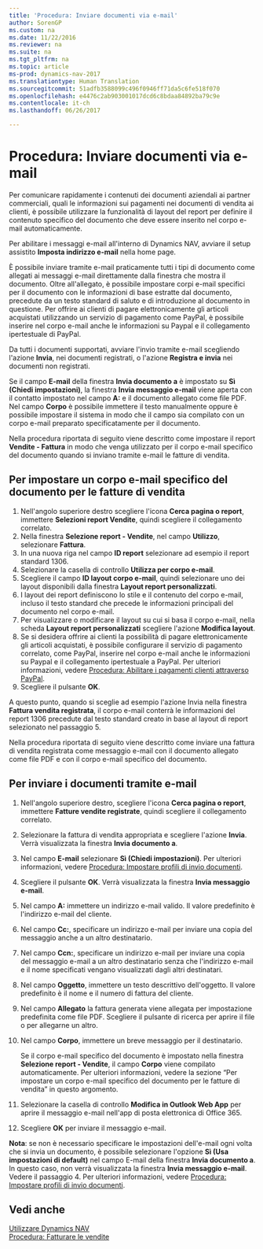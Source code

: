 ```yaml
---
title: 'Procedura: Inviare documenti via e-mail'
author: SorenGP
ms.custom: na
ms.date: 11/22/2016
ms.reviewer: na
ms.suite: na
ms.tgt_pltfrm: na
ms.topic: article
ms-prod: dynamics-nav-2017
ms.translationtype: Human Translation
ms.sourcegitcommit: 51adfb3588099c496f0946ff71da5c6fe518f070
ms.openlocfilehash: e4476c2ab903001017dcd6c8bdaa84892ba79c9e
ms.contentlocale: it-ch
ms.lasthandoff: 06/26/2017

---
```


# <a name="how-to-send-documents-by-email"></a>Procedura: Inviare documenti via e-mail
Per comunicare rapidamente i contenuti dei documenti aziendali ai partner commerciali, quali le informazioni sui pagamenti nei documenti di vendita ai clienti, è possibile utilizzare la funzionalità di layout del report per definire il contenuto specifico del documento che deve essere inserito nel corpo e-mail automaticamente.

Per abilitare i messaggi e-mail all'interno di Dynamics NAV, avviare il setup assistito **Imposta indirizzo e-mail** nella home page.

È possibile inviare tramite e-mail praticamente tutti i tipi di documento come allegati ai messaggi e-mail direttamente dalla finestra che mostra il documento. Oltre all'allegato, è possibile impostare corpi e-mail specifici per il documento con le informazioni di base estratte dal documento, precedute da un testo standard di saluto e di introduzione al documento in questione. Per offrire ai clienti di pagare elettronicamente gli articoli acquistati utilizzando un servizio di pagamento come PayPal, è possibile inserire nel corpo e-mail anche le informazioni su Paypal e il collegamento ipertestuale di PayPal.

Da tutti i documenti supportati, avviare l'invio tramite e-mail scegliendo l'azione **Invia**, nei documenti registrati, o l'azione **Registra e invia** nei documenti non registrati.

Se il campo **E-mail** della finestra **Invia documento a** è impostato su **Sì (Chiedi impostazioni)**, la finestra **Invia messaggio e-mail** viene aperta con il contatto impostato nel campo **A:** e il documento allegato come file PDF. Nel campo **Corpo** è possibile immettere il testo manualmente oppure è possibile impostare il sistema in modo che il campo sia compilato con un corpo e-mail preparato specificatamente per il documento.

Nella procedura riportata di seguito viene descritto come impostare il report **Vendite - Fattura** in modo che venga utilizzato per il corpo e-mail specifico del documento quando si inviano tramite e-mail le fatture di vendita.

## <a name="to-set-up-a-document-specific-email-body-for-sales-invoices"></a>Per impostare un corpo e-mail specifico del documento per le fatture di vendita
1. Nell'angolo superiore destro scegliere l'icona **Cerca pagina o report**, immettere **Selezioni report Vendite**, quindi scegliere il collegamento correlato.
2. Nella finestra **Selezione report - Vendite**, nel campo **Utilizzo**, selezionare **Fattura**.
3. In una nuova riga nel campo **ID report** selezionare ad esempio il report standard 1306.
4. Selezionare la casella di controllo **Utilizza per corpo e-mail**.
5. Scegliere il campo **ID layout corpo e-mail**, quindi selezionare uno dei layout disponibili dalla finestra **Layout report personalizzati**.
6. I layout dei report definiscono lo stile e il contenuto del corpo e-mail, incluso il testo standard che precede le informazioni principali del documento nel corpo e-mail.
7. Per visualizzare o modificare il layout su cui si basa il corpo e-mail, nella scheda **Layout report personalizzati** scegliere l'azione **Modifica layout**.
8. Se si desidera offrire ai clienti la possibilità di pagare elettronicamente gli articoli acquistati, è possibile configurare il servizio di pagamento correlato, come PayPal, inserire nel corpo e-mail anche le informazioni su Paypal e il collegamento ipertestuale a PayPal. Per ulteriori informazioni, vedere [Procedura: Abilitare i pagamenti clienti attraverso PayPal](sales-how-enable-customer-payments-paypal.md).
9. Scegliere il pulsante **OK**.

A questo punto, quando si sceglie ad esempio l'azione Invia nella finestra **Fattura vendita registrata**, il corpo e-mail conterrà le informazioni del report 1306 precedute dal testo standard creato in base al layout di report selezionato nel passaggio 5.

Nella procedura riportata di seguito viene descritto come inviare una fattura di vendita registrata come messaggio e-mail con il documento allegato come file PDF e con il corpo e-mail specifico del documento.
## <a name="to-send-documents-by-email"></a>Per inviare i documenti tramite e-mail
1. Nell'angolo superiore destro, scegliere l'icona **Cerca pagina o report**, immettere **Fatture vendite registrate**, quindi scegliere il collegamento correlato.
2. Selezionare la fattura di vendita appropriata e scegliere l'azione **Invia**. Verrà visualizzata la finestra **Invia documento a**.
3. Nel campo **E-mail** selezionare **Sì (Chiedi impostazioni)**. Per ulteriori informazioni, vedere [Procedura: Impostare profili di invio documenti](sales-how-setup-document-send-profiles.md).
4. Scegliere il pulsante **OK**. Verrà visualizzata la finestra **Invia messaggio e-mail**.
5. Nel campo **A:** immettere un indirizzo e-mail valido. Il valore predefinito è l'indirizzo e-mail del cliente.
6. Nel campo **Cc:**, specificare un indirizzo e-mail per inviare una copia del messaggio anche a un altro destinatario.
7. Nel campo **Ccn:**, specificare un indirizzo e-mail per inviare una copia del messaggio e-mail a un altro destinatario senza che l'indirizzo e-mail e il nome specificati vengano visualizzati dagli altri destinatari.
8. Nel campo **Oggetto**, immettere un testo descrittivo dell'oggetto. Il valore predefinito è il nome e il numero di fattura del cliente.
9. Nel campo **Allegato** la fattura generata viene allegata per impostazione predefinita come file PDF. Scegliere il pulsante di ricerca per aprire il file o per allegarne un altro.
10. Nel campo **Corpo**, immettere un breve messaggio per il destinatario.

    Se il corpo e-mail specifico del documento è impostato nella finestra **Selezione report - Vendite**, il campo **Corpo** viene compilato automaticamente. Per ulteriori informazioni, vedere la sezione “Per impostare un corpo e-mail specifico del documento per le fatture di vendita” in questo argomento.
11. Selezionare la casella di controllo **Modifica in Outlook Web App** per aprire il messaggio e-mail nell'app di posta elettronica di Office 365.
12. Scegliere **OK** per inviare il messaggio e-mail.

**Nota**: se non è necessario specificare le impostazioni dell'e-mail ogni volta che si invia un documento, è possibile selezionare l'opzione **Sì (Usa impostazioni di default)** nel campo E-mail della finestra **Invia documento a**. In questo caso, non verrà visualizzata la finestra **Invia messaggio e-mail**. Vedere il passaggio 4. Per ulteriori informazioni, vedere [Procedura: Impostare profili di invio documenti](sales-how-setup-document-send-profiles.md).

## <a name="see-also"></a>Vedi anche  
[Utilizzare Dynamics NAV](ui-work-product.md)  
[Procedura: Fatturare le vendite](sales-how-invoice-sales.md)

